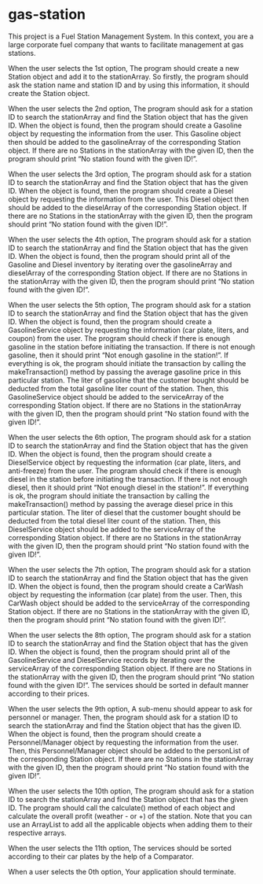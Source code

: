 # gas-station

This project is a Fuel Station Management System. In this context, you are a large corporate fuel company that wants to facilitate management at gas stations.

When the user selects the 1st option, The program should create a new Station object and add it to the stationArray. So firstly, the program should ask the station name and station ID and by using this information, it should create the Station object.

When the user selects the 2nd option, The program should ask for a station ID to search the stationArray and find the Station object that has the given ID. When the object is found, then the program should create a Gasoline object by requesting the information from the user. This Gasoline object then should be added to the gasolineArray of the corresponding Station object. If there are no Stations in the stationArray with the given ID, then the program should print “No station found with the given ID!”.

When the user selects the 3rd option, The program should ask for a station ID to search the stationArray and find the Station object that has the given ID. When the object is found, then the program should create a Diesel object by requesting the information from the user. This Diesel object then should be added to the dieselArray of the corresponding Station object. If there are no Stations in the stationArray with the given ID, then the program should print “No station found with the given ID!”.

When the user selects the 4th option, The program should ask for a station ID to search the stationArray and find the Station object that has the given ID. When the object is found, then the program should print all of the Gasoline and Diesel inventory by iterating over the gasolineArray and dieselArray of the corresponding Station object. If there are no Stations in the stationArray with the given ID, then the program should print “No station found with the given ID!”.

When the user selects the 5th option, The program should ask for a station ID to search the stationArray and find the Station object that has the given ID. When the object is found, then the program should create a GasolineService object by requesting the information (car plate, liters, and coupon) from the user. The program should check if there is enough gasoline in the station before initiating the transaction. If there is not enough gasoline, then it should print “Not enough gasoline in the station!”. If everything is ok, the program should initiate the transaction by calling the makeTransaction() method by passing the average gasoline price in this particular station. The liter of gasoline that the customer bought should be deducted from the total gasoline liter count of the station. Then, this GasolineService object should be added to the serviceArray of the corresponding Station object. If there are no Stations in the stationArray with the given ID, then the program should print “No station found with the given ID!”.

When the user selects the 6th option, The program should ask for a station ID to search the stationArray and find the Station object that has the given ID. When the object is found, then the program should create a DieselService object by requesting the information (car plate, liters, and anti-freeze) from the user. The program should check if there is enough diesel in the station before initiating the transaction. If there is not enough diesel, then it should print “Not enough diesel in the station!”. If everything is ok, the program should initiate the transaction by calling the makeTransaction() method by passing the average diesel price in this particular station. The liter of diesel that the customer bought should be deducted from the total diesel liter count of the station. Then, this DieselService object should be added to the serviceArray of the corresponding Station object. If there are no Stations in the stationArray with the given ID, then the program should print “No station found with the given ID!”.

When the user selects the 7th option, The program should ask for a station ID to search the stationArray and find the Station object that has the given ID. When the object is found, then the program should create a CarWash object by requesting the information (car plate) from the user. Then, this CarWash object should be added to the serviceArray of the corresponding Station object. If there are no Stations in the stationArray with the given ID, then the program should print “No station found with the given ID!”.

When the user selects the 8th option, The program should ask for a station ID to search the stationArray and find the Station object that has the given ID. When the object is found, then the program should print all of the GasolineService and DieselService records by iterating over the serviceArray of the corresponding Station object. If there are no Stations in the stationArray with the given ID, then the program should print “No station found with the given ID!”. The services should be sorted in default manner according to their prices.

When the user selects the 9th option, A sub-menu should appear to ask for personnel or manager. Then, the program should ask for a station ID to search the stationArray and find the Station object that has the given ID. When the object is found, then the program should create a Personnel/Manager object by requesting the information from the user. Then, this Personnel/Manager object should be added to the personList of the corresponding Station object. If there are no Stations in the stationArray with the given ID, then the program should print “No station found with the given ID!”.

When the user selects the 10th option, The program should ask for a station ID to search the stationArray and find the Station object that has the given ID. The program should call the calculate() method of each object and calculate the overall profit (weather - or +) of the station. Note that you can use an ArrayList to add all the applicable objects when adding them to their respective arrays.

When the user selects the 11th option, The services should be sorted according to their car plates by the help of a Comparator.

When a user selects the 0th option, Your application should terminate.
